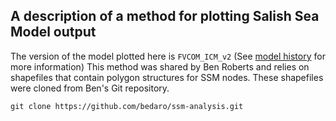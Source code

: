 ## A description of a method for plotting Salish Sea Model output
The version of the model plotted here is  `FVCOM_ICM_v2` (See [model history](https://ssmc-uw.org/salish-sea-modeling-center/salish-sea-model/history/) for more information)
This method was shared by Ben Roberts and relies on shapefiles that contain polygon structures for SSM nodes. These shapefiles were cloned from Ben's Git repository.
```
git clone https://github.com/bedaro/ssm-analysis.git
```
